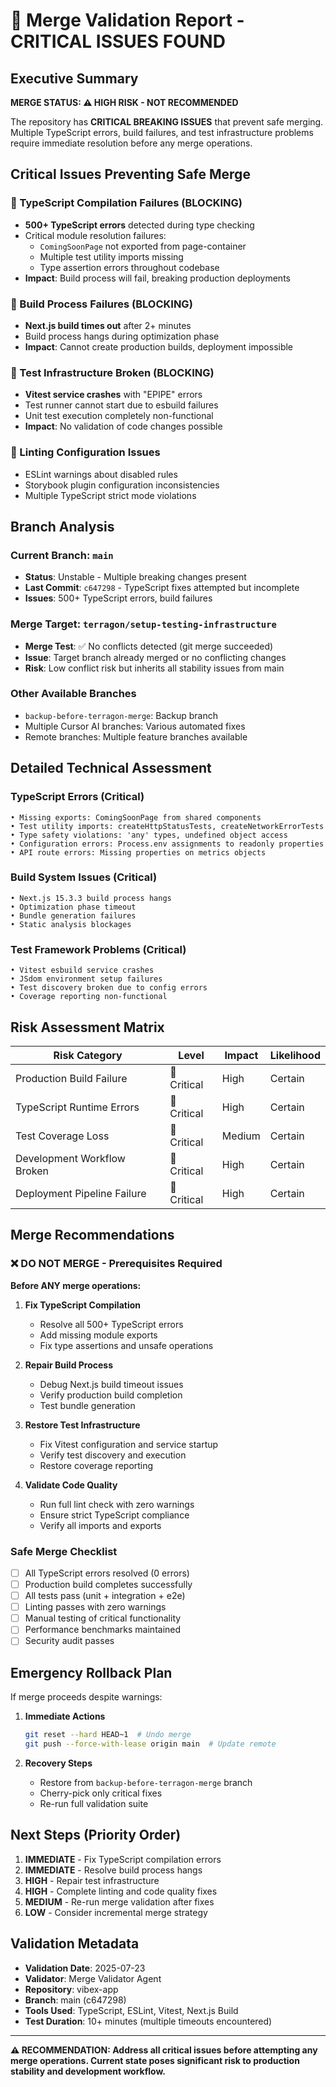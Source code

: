 # 🚨 Merge Validation Report - CRITICAL ISSUES FOUND

## Executive Summary

**MERGE STATUS: ⚠️ HIGH RISK - NOT RECOMMENDED**

The repository has **CRITICAL BREAKING ISSUES** that prevent safe merging. Multiple TypeScript errors, build failures, and test infrastructure problems require immediate resolution before any merge operations.

## Critical Issues Preventing Safe Merge

### 🔴 TypeScript Compilation Failures (BLOCKING)
- **500+ TypeScript errors** detected during type checking
- Critical module resolution failures:
  - `ComingSoonPage` not exported from page-container
  - Multiple test utility imports missing
  - Type assertion errors throughout codebase
- **Impact**: Build process will fail, breaking production deployments

### 🔴 Build Process Failures (BLOCKING)  
- **Next.js build times out** after 2+ minutes
- Build process hangs during optimization phase
- **Impact**: Cannot create production builds, deployment impossible

### 🔴 Test Infrastructure Broken (BLOCKING)
- **Vitest service crashes** with "EPIPE" errors
- Test runner cannot start due to esbuild failures
- Unit test execution completely non-functional
- **Impact**: No validation of code changes possible

### 🔴 Linting Configuration Issues
- ESLint warnings about disabled rules
- Storybook plugin configuration inconsistencies
- Multiple TypeScript strict mode violations

## Branch Analysis

### Current Branch: `main`
- **Status**: Unstable - Multiple breaking changes present
- **Last Commit**: `c647298` - TypeScript fixes attempted but incomplete
- **Issues**: 500+ TypeScript errors, build failures

### Merge Target: `terragon/setup-testing-infrastructure`
- **Merge Test**: ✅ No conflicts detected (git merge succeeded)
- **Issue**: Target branch already merged or no conflicting changes
- **Risk**: Low conflict risk but inherits all stability issues from main

### Other Available Branches
- `backup-before-terragon-merge`: Backup branch
- Multiple Cursor AI branches: Various automated fixes
- Remote branches: Multiple feature branches available

## Detailed Technical Assessment

### TypeScript Errors (Critical)
```
• Missing exports: ComingSoonPage from shared components
• Test utility imports: createHttpStatusTests, createNetworkErrorTests
• Type safety violations: 'any' types, undefined object access
• Configuration errors: Process.env assignments to readonly properties
• API route errors: Missing properties on metrics objects
```

### Build System Issues (Critical)
```
• Next.js 15.3.3 build process hangs
• Optimization phase timeout
• Bundle generation failures
• Static analysis blockages
```

### Test Framework Problems (Critical)
```  
• Vitest esbuild service crashes
• JSdom environment setup failures
• Test discovery broken due to config errors
• Coverage reporting non-functional
```

## Risk Assessment Matrix

| Risk Category | Level | Impact | Likelihood |
|---------------|-------|--------|------------|
| Production Build Failure | 🔴 Critical | High | Certain |
| TypeScript Runtime Errors | 🔴 Critical | High | Certain |
| Test Coverage Loss | 🔴 Critical | Medium | Certain |
| Development Workflow Broken | 🔴 Critical | High | Certain |
| Deployment Pipeline Failure | 🔴 Critical | High | Certain |

## Merge Recommendations

### ❌ DO NOT MERGE - Prerequisites Required

**Before ANY merge operations:**

1. **Fix TypeScript Compilation**
   - Resolve all 500+ TypeScript errors
   - Add missing module exports
   - Fix type assertions and unsafe operations

2. **Repair Build Process**
   - Debug Next.js build timeout issues
   - Verify production build completion
   - Test bundle generation

3. **Restore Test Infrastructure**
   - Fix Vitest configuration and service startup
   - Verify test discovery and execution
   - Restore coverage reporting

4. **Validate Code Quality**
   - Run full lint check with zero warnings
   - Ensure strict TypeScript compliance
   - Verify all imports and exports

### Safe Merge Checklist
- [ ] All TypeScript errors resolved (0 errors)
- [ ] Production build completes successfully
- [ ] All tests pass (unit + integration + e2e)
- [ ] Linting passes with zero warnings
- [ ] Manual testing of critical functionality
- [ ] Performance benchmarks maintained
- [ ] Security audit passes

## Emergency Rollback Plan

If merge proceeds despite warnings:

1. **Immediate Actions**
   ```bash
   git reset --hard HEAD~1  # Undo merge
   git push --force-with-lease origin main  # Update remote
   ```

2. **Recovery Steps**
   - Restore from `backup-before-terragon-merge` branch
   - Cherry-pick only critical fixes
   - Re-run full validation suite

## Next Steps (Priority Order)

1. **IMMEDIATE** - Fix TypeScript compilation errors
2. **IMMEDIATE** - Resolve build process hangs  
3. **HIGH** - Repair test infrastructure
4. **HIGH** - Complete linting and code quality fixes
5. **MEDIUM** - Re-run merge validation after fixes
6. **LOW** - Consider incremental merge strategy

## Validation Metadata

- **Validation Date**: 2025-07-23
- **Validator**: Merge Validator Agent
- **Repository**: vibex-app
- **Branch**: main (c647298)
- **Tools Used**: TypeScript, ESLint, Vitest, Next.js Build
- **Test Duration**: 10+ minutes (multiple timeouts encountered)

---

**⚠️ RECOMMENDATION: Address all critical issues before attempting any merge operations. Current state poses significant risk to production stability and development workflow.**